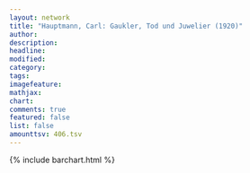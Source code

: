 ```yaml
---
layout: network
title: "Hauptmann, Carl: Gaukler, Tod und Juwelier (1920)"
author:
description:
headline:
modified:
category:
tags:
imagefeature: 
mathjax: 
chart: 
comments: true
featured: false
list: false
amounttsv: 406.tsv
---
```

{% include barchart.html %}
